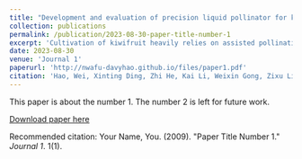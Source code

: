 ```yaml
---
title: "Development and evaluation of precision liquid pollinator for kiwifruit."
collection: publications
permalink: /publication/2023-08-30-paper-title-number-1
excerpt: 'Cultivation of kiwifruit heavily relies on assisted pollination, and sufficient pollination can enhance fruit quality. A precision liquid pollinator for kiwifruit robotic pollination was developed as part of the research, and it was optimized with the aim of improving pollination quality while saving pollen usage. The pollinator employs a grating ruler to measure the stroke of a pneumatic hydraulic cylinder to achieve precise control of pollen suspension dosage, and uses an internal mixing air-assisted nozzles to spray pollen suspension for pollination. Through experiments of optimizing pollen suspension volume control, constructing of pollination distance prediction model, and measuring droplet size distribution, a working range of air pressure and liquid pressure was established. Eight sets of air–liquid pressure parameters were selected to evaluate the planar pollen deposition of the pollination device, and the optimal parameters were applied to pollinate kiwifruit flowers. The results indicated that reducing droplet size enhanced the overall pollen deposition rate. In a windless laboratory environment, the developed pollinator achieved a pollen deposition efficiency of 21.15% under an air pressure of 0.15 MPa and liquid pressure of 0.25 MPa. This precision liquid pollination device is advantageous for precise control under high pressure and low flow conditions, suitable for the end effector of autonomous pollination robots. The optimization and evaluation methods established within this study provide reference for the development of precision pollination devices.'
date: 2023-08-30
venue: 'Journal 1'
paperurl: 'http://nwafu-davyhao.github.io/files/paper1.pdf'
citation: 'Hao, Wei, Xinting Ding, Zhi He, Kai Li, Weixin Gong, Zixu Li, Zhen Yang, and Congjie Cui. "Development and evaluation of precision liquid pollinator for kiwifruit." Computers and Electronics in Agriculture 213 (2023): 108193. (Q1 Top)'<br>
---
```

This paper is about the number 1. The number 2 is left for future work.

[Download paper here](http://nwafu-davyhao.github.io/files/paper1.pdf)

Recommended citation: Your Name, You. (2009). "Paper Title Number 1." <i>Journal 1</i>. 1(1).
